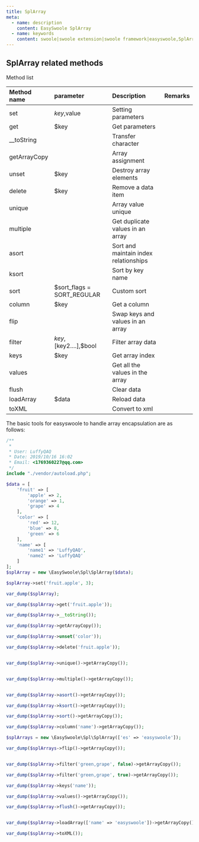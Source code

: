 ```yaml
---
title: SplArray
meta:
  - name: description
    content: EasySwoole SplArray
  - name: keywords
    content: swoole|swoole extension|swoole framework|easyswoole,SplArray
---
```


## SplArray related methods

Method list

| Method name  | parameter                  | Description            | Remarks |
| :----------- | :------------------------- | :--------------------- | :--- |
| set          | $key,$value                | Setting parameters     |      |
| get          | $key                       | Get parameters         |      |
| __toString   |                            | Transfer character     |      |
| getArrayCopy |                            | Array assignment       |      |
| unset        | $key                       | Destroy array elements |      |
| delete       | $key                       | Remove a data item     |      |
| unique       |                            | Array value unique     |      |
| multiple     |                            | Get duplicate values in an array      |      |
| asort        |                            | Sort and maintain index relationships |      |
| ksort        |                            | Sort by key name       |      |
| sort         | $sort_flags = SORT_REGULAR | Custom sort            |      |
| column       | $key                       | Get a column           |      |
| flip         |                            | Swap keys and values in an array   |      |
| filter       | $key,[$key2....],$bool     | Filter array data      |      |
| keys         | $key                       | Get array index        |      |
| values       |                            | Get all the values in the array   |      |
| flush        |                            | Clear data             |      |
| loadArray    | $data                      | Reload data            |      |
| toXML        |                            | Convert to xml         |      |




The basic tools for easyswoole to handle array encapsulation are as follows:

```php
/**
 *
 * User: LuffyQAQ
 * Date: 2019/10/16 16:02
 * Email: <1769360227@qq.com>
 */
include "./vendor/autoload.php";

$data = [
    'fruit' => [
        'apple' => 2,
        'orange' => 1,
        'grape' => 4
    ],
    'color' => [
        'red' => 12,
        'blue' => 8,
        'green' => 6
    ],
    'name' => [
        'name1' => 'LuffyQAQ',
        'name2' => 'LuffyQAQ'
    ]
];
$splArray = new \EasySwoole\Spl\SplArray($data);

$splArray->set('fruit.apple', 3);

var_dump($splArray);

var_dump($splArray->get('fruit.apple'));

var_dump($splArray->__toString());

var_dump($splArray->getArrayCopy());

var_dump($splArray->unset('color'));

var_dump($splArray->delete('fruit.apple'));


var_dump($splArray->unique()->getArrayCopy());


var_dump($splArray->multiple()->getArrayCopy());


var_dump($splArray->asort()->getArrayCopy());

var_dump($splArray->ksort()->getArrayCopy());

var_dump($splArray->sort()->getArrayCopy());

var_dump($splArray->column('name')->getArrayCopy());

$splArrays = new \EasySwoole\Spl\SplArray(['es' => 'easyswoole']);

var_dump($splArrays->flip()->getArrayCopy());


var_dump($splArray->filter('green,grape', false)->getArrayCopy());

var_dump($splArray->filter('green,grape', true)->getArrayCopy());

var_dump($splArray->keys('name'));

var_dump($splArray->values()->getArrayCopy());

var_dump($splArray->flush()->getArrayCopy());


var_dump($splArray->loadArray(['name' => 'easyswoole'])->getArrayCopy());

var_dump($splArray->toXML());


```
